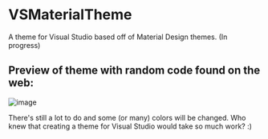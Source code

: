 # VSMaterialTheme
A theme for Visual Studio based off of Material Design themes. (In progress)

## Preview of theme with random code found on the web:
![image](https://cloud.githubusercontent.com/assets/11206202/11057574/3882796c-875a-11e5-8531-82aa1d8fae85.png)

There's still a lot to do and some (or many) colors will be changed. Who knew that creating a theme for Visual Studio would take so much work? :)
